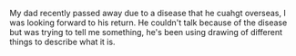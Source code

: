 My dad recently passed away due to a disease that he cuahgt overseas, I was looking forward to his return. He couldn't talk because of the disease but was trying to tell me something, he's been using drawing of different things to describe what it is. 